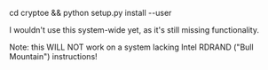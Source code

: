 cd cryptoe && python setup.py install --user

I wouldn't use this system-wide yet, as it's still missing functionality.

Note: this WILL NOT work on a system lacking Intel RDRAND ("Bull Mountain") instructions!


